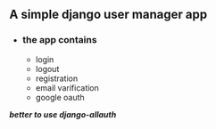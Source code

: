 ## A simple django user manager app 
- ### the app contains
  - login
  - logout
  - registration
  - email varification
  - google oauth

*__better to use django-allauth__*
